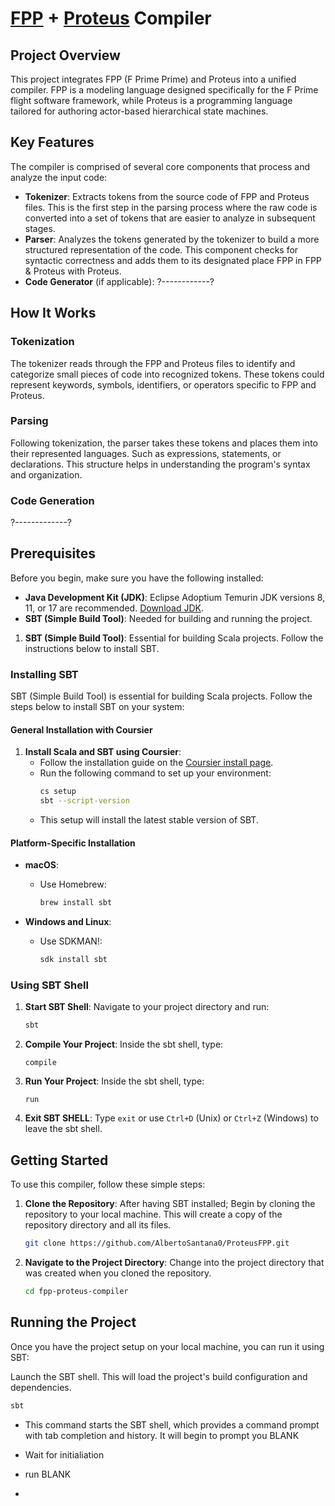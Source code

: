 # [FPP](https://github.com/nasa/fpp) + [Proteus](https://github.com/csun-tavlab/proteus) Compiler

## Project Overview

This project integrates FPP (F Prime Prime) and Proteus into a unified compiler. FPP is a modeling language designed specifically for the F Prime flight software framework, while Proteus is a programming language tailored for authoring actor-based hierarchical state machines.

## Key Features

The compiler is comprised of several core components that process and analyze the input code:

- **Tokenizer**: Extracts tokens from the source code of FPP and Proteus files. This is the first step in the parsing process where the raw code is converted into a set of tokens that are easier to analyze in subsequent stages.
- **Parser**: Analyzes the tokens generated by the tokenizer to build a more structured representation of the code. This component checks for syntactic correctness and adds them to its designated place FPP in FPP & Proteus with Proteus.
- **Code Generator** (if applicable): ?------------?

## How It Works

### Tokenization

The tokenizer reads through the FPP and Proteus files to identify and categorize small pieces of code into recognized tokens. These tokens could represent keywords, symbols, identifiers, or operators specific to FPP and Proteus.

### Parsing

Following tokenization, the parser takes these tokens and places them into their represented languages. Such as expressions, statements, or declarations. This structure helps in understanding the program's syntax and organization.

### Code Generation

?-------------?
## Prerequisites

Before you begin, make sure you have the following installed:
- **Java Development Kit (JDK)**: Eclipse Adoptium Temurin JDK versions 8, 11, or 17 are recommended. [Download JDK](https://adoptium.net/).
- **SBT (Simple Build Tool)**: Needed for building and running the project.

1. **SBT (Simple Build Tool)**:
Essential for building Scala projects. Follow the instructions below to install SBT.

### Installing SBT

SBT (Simple Build Tool) is essential for building Scala projects. Follow the steps below to install SBT on your system:

#### General Installation with Coursier

1. **Install Scala and SBT using Coursier**:
   - Follow the installation guide on the [Coursier install page](https://get-coursier.io/docs/cli-installation).
   - Run the following command to set up your environment:
     ```bash
     cs setup
     sbt --script-version
     ```
   - This setup will install the latest stable version of SBT.

#### Platform-Specific Installation

- **macOS**:
  - Use Homebrew:
    ```bash
    brew install sbt
    ```

- **Windows and Linux**:
  - Use SDKMAN!:
    ```bash
    sdk install sbt
    ```

### Using SBT Shell

1. **Start SBT Shell**:
   Navigate to your project directory and run:
   ```bash
   sbt
2. **Compile Your Project**:
   Inside the sbt shell, type: 
   ```
   compile
     ```
3. **Run Your Project**: 
Inside the sbt shell, type: 
   ```
   run
     ```
4. **Exit SBT SHELL**:
Type `exit` or use `Ctrl+D` (Unix) or `Ctrl+Z` (Windows) to leave the sbt shell.


## Getting Started

To use this compiler, follow these simple steps:

1. **Clone the Repository**:
   After having SBT installed; Begin by cloning the repository to your local machine. This will create a copy of the repository directory and all its files.
   ```bash
   git clone https://github.com/AlbertoSantana0/ProteusFPP.git
      ```

2. **Navigate to the Project Directory**:
Change into the project directory that was created when you cloned the repository.
   ```bash
   cd fpp-proteus-compiler

## Running the Project
Once you have the project setup on your local machine, you can run it using SBT:

Launch the SBT shell. This will load the project's build configuration and dependencies.
   ```bash
   sbt
```

- This command starts the SBT shell, which provides a command prompt with tab completion and history.
  It will begin to prompt you BLANK
- Wait for initialiation 

- run BLANK

- 






